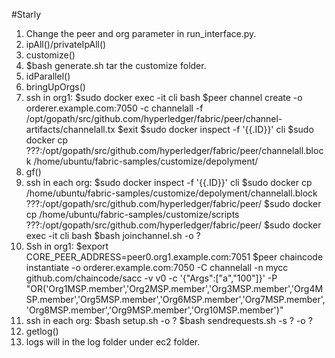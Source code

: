 #Starly

1. Change the peer and org parameter in run_interface.py.
2. ipAll()/privateIpAll()
3. customize()
4. $bash generate.sh
    tar the customize folder.
5. idParallel()
6. bringUpOrgs()
7. ssh in org1: 
    $sudo docker exec -it cli bash
    $peer channel create -o orderer.example.com:7050 -c channelall -f /opt/gopath/src/github.com/hyperledger/fabric/peer/channel-artifacts/channelall.tx
    $exit
    $sudo docker inspect -f '{{.ID}}' cli
    $sudo docker cp ???:/opt/gopath/src/github.com/hyperledger/fabric/peer/channelall.block /home/ubuntu/fabric-samples/customize/depolyment/
8. gf()
9. ssh in each org:
    $sudo docker inspect -f '{{.ID}}' cli
    $sudo docker cp /home/ubuntu/fabric-samples/customize/depolyment/channelall.block ???:/opt/gopath/src/github.com/hyperledger/fabric/peer/
    $sudo docker cp /home/ubuntu/fabric-samples/customize/scripts ???:/opt/gopath/src/github.com/hyperledger/fabric/peer/
    $sudo docker exec -it cli bash
    $bash joinchannel.sh -o ?
10. Ssh in org1: 
    $export CORE_PEER_ADDRESS=peer0.org1.example.com:7051
    $peer chaincode instantiate -o orderer.example.com:7050 -C channelall -n mycc github.com/chaincode/sacc -v v0 -c '{"Args":["a","100"]}' -P "OR('Org1MSP.member','Org2MSP.member','Org3MSP.member','Org4MSP.member','Org5MSP.member','Org6MSP.member','Org7MSP.member','Org8MSP.member','Org9MSP.member','Org10MSP.member')"
11. ssh in each org:
    $bash setup.sh -o ?
    $bash sendrequests.sh -s ? -o ?
12. getlog()
13. logs will in the log folder under ec2 folder.
